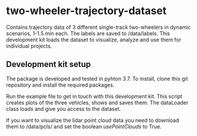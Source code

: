 # two-wheeler-trajectory-dataset
Contains trajectory data of 3 different single-track two-wheelers in dynamic scenarios, 1-1.5 min each. The labels are saved to /data/labels. This development kit loads the dataset to visualize, analyze and use them for individual projects.

## Development kit setup
The package is developed and tested in pyhton 3.7. To install, clone this git repository and install the required packages.  

Run the example file to get in touch with this development kit. This script creates plots of the three vehicles, shows and saves them. The dataLoader class loads and give you access to the dataset.

If you want to visualize the lidar point cloud data you need to download them to /data/pcls/ and set the boolean _usePointClouds_ to True.
